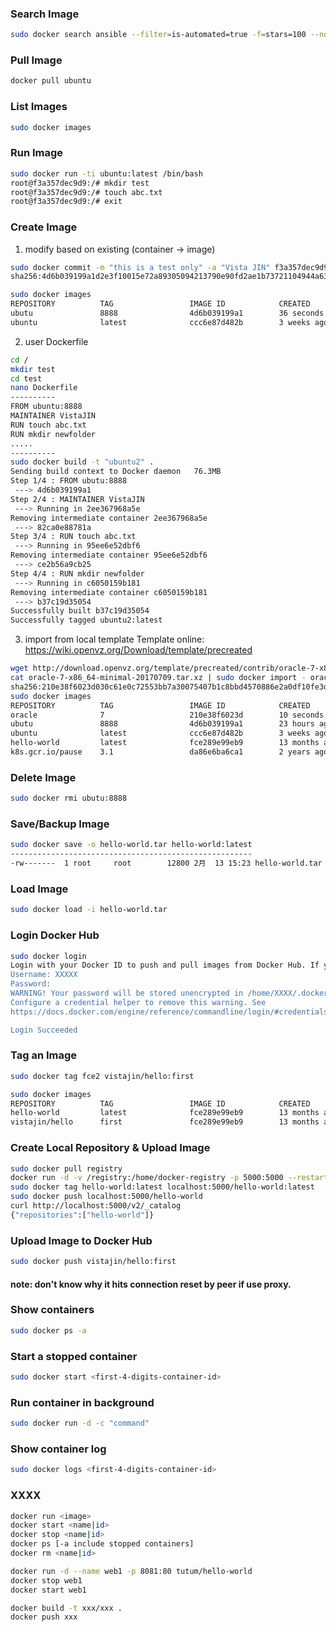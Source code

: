 ### Search Image
~~~sh
sudo docker search ansible --filter=is-automated=true -f=stars=100 --no-trunc --limit 2
~~~

### Pull Image
~~~sh
docker pull ubuntu
~~~

### List Images
~~~sh
sudo docker images
~~~

### Run Image
~~~sh
sudo docker run -ti ubuntu:latest /bin/bash
root@f3a357dec9d9:/# mkdir test
root@f3a357dec9d9:/# touch abc.txt
root@f3a357dec9d9:/# exit
~~~

### Create Image
1. modify based on existing (container -> image)
~~~sh
sudo docker commit -m "this is a test only" -a "Vista JIN" f3a357dec9d9 ubutu:8888
sha256:4d6b039199a1d2e3f10015e72a89305094213790e90fd2ae1b73721104944a63

sudo docker images
REPOSITORY          TAG                 IMAGE ID            CREATED             SIZE
ubutu               8888                4d6b039199a1        36 seconds ago      64.2MB
ubuntu              latest              ccc6e87d482b        3 weeks ago         64.2MB
~~~
2. user Dockerfile
~~~sh
cd /
mkdir test
cd test
nano Dockerfile
----------
FROM ubuntu:8888
MAINTAINER VistaJIN
RUN touch abc.txt
RUN mkdir newfolder
.....
----------
sudo docker build -t "ubuntu2" .
Sending build context to Docker daemon   76.3MB
Step 1/4 : FROM ubutu:8888
 ---> 4d6b039199a1
Step 2/4 : MAINTAINER VistaJIN
 ---> Running in 2ee367968a5e
Removing intermediate container 2ee367968a5e
 ---> 82ca0e88781a
Step 3/4 : RUN touch abc.txt
 ---> Running in 95ee6e52dbf6
Removing intermediate container 95ee6e52dbf6
 ---> ce2b56a9cb25
Step 4/4 : RUN mkdir newfolder
 ---> Running in c6050159b181
Removing intermediate container c6050159b181
 ---> b37c19d35054
Successfully built b37c19d35054
Successfully tagged ubuntu2:latest
~~~

3. import from local template
Template online: https://wiki.openvz.org/Download/template/precreated
~~~sh
wget http://download.openvz.org/template/precreated/contrib/oracle-7-x86_64-minimal-20170709.tar.xz
cat oracle-7-x86_64-minimal-20170709.tar.xz | sudo docker import - oracle:7
sha256:210e38f6023d030c61e0c72553bb7a30075407b1c8bbd4570886e2a0df10fe3d
sudo docker images
REPOSITORY          TAG                 IMAGE ID            CREATED             SIZE
oracle              7                   210e38f6023d        10 seconds ago      417MB
ubutu               8888                4d6b039199a1        23 hours ago        64.2MB
ubuntu              latest              ccc6e87d482b        3 weeks ago         64.2MB
hello-world         latest              fce289e99eb9        13 months ago       1.84kB
k8s.gcr.io/pause    3.1                 da86e6ba6ca1        2 years ago         742kB
~~~

### Delete Image
~~~sh
sudo docker rmi ubutu:8888
~~~

### Save/Backup Image
~~~sh
sudo docker save -o hello-world.tar hello-world:latest
------------------------------------------------------
-rw-------  1 root     root        12800 2月  13 15:23 hello-world.tar
~~~

### Load Image
~~~sh
sudo docker load -i hello-world.tar
~~~

### Login Docker Hub
```sh
sudo docker login
Login with your Docker ID to push and pull images from Docker Hub. If you don't have a Docker ID, head over to https://hub.docker.com to create one.
Username: XXXXX
Password: 
WARNING! Your password will be stored unencrypted in /home/XXXX/.docker/config.json.
Configure a credential helper to remove this warning. See
https://docs.docker.com/engine/reference/commandline/login/#credentials-store

Login Succeeded
```
### Tag an Image
```sh
sudo docker tag fce2 vistajin/hello:first

sudo docker images
REPOSITORY          TAG                 IMAGE ID            CREATED             SIZE
hello-world         latest              fce289e99eb9        13 months ago       1.84kB
vistajin/hello      first               fce289e99eb9        13 months ago       1.84kB
```
### Create Local Repository & Upload Image
```sh
sudo docker pull registry
docker run -d -v /registry:/home/docker-registry -p 5000:5000 --restart=always --privileged=true --name registry registry:latest
sudo docker tag hello-world:latest localhost:5000/hello-world:latest
sudo docker push localhost:5000/hello-world
curl http://localhost:5000/v2/_catalog
{"repositories":["hello-world"]}
```

### Upload Image to Docker Hub
```sh
sudo docker push vistajin/hello:first
```
#### note: don't know why it hits connection reset by peer if use proxy.

### Show containers
```sh
sudo docker ps -a
```

### Start a stopped container
```sh
sudo docker start <first-4-digits-container-id>
```

### Run container in background
```sh
sudo docker run -d -c "command"
```

### Show container log
```sh
sudo docker logs <first-4-digits-container-id>
```


### XXXX
~~~sh
docker run <image>
docker start <name|id>
docker stop <name|id>
docker ps [-a include stopped containers]
docker rm <name|id>

docker run -d --name web1 -p 8081:80 tutum/hello-world
docker stop web1
docker start web1

docker build -t xxx/xxx .
docker push xxx
~~~
